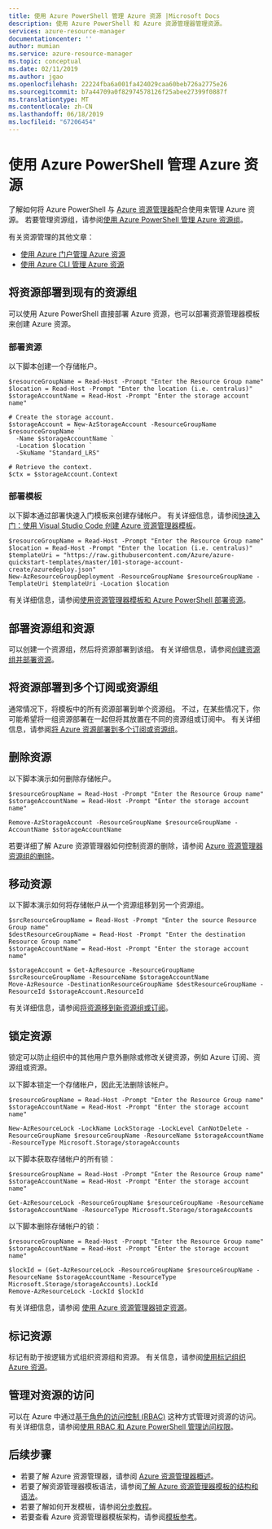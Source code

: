 ```yaml
---
title: 使用 Azure PowerShell 管理 Azure 资源 |Microsoft Docs
description: 使用 Azure PowerShell 和 Azure 资源管理器管理资源。
services: azure-resource-manager
documentationcenter: ''
author: mumian
ms.service: azure-resource-manager
ms.topic: conceptual
ms.date: 02/11/2019
ms.author: jgao
ms.openlocfilehash: 22224fba6a001fa424029caa60beb726a2775e26
ms.sourcegitcommit: b7a44709a0f82974578126f25abee27399f0887f
ms.translationtype: MT
ms.contentlocale: zh-CN
ms.lasthandoff: 06/18/2019
ms.locfileid: "67206454"
---
```

# <a name="manage-azure-resources-by-using-azure-powershell"></a>使用 Azure PowerShell 管理 Azure 资源

了解如何将 Azure PowerShell 与 [Azure 资源管理器](resource-group-overview.md)配合使用来管理 Azure 资源。 若要管理资源组，请参阅[使用 Azure PowerShell 管理 Azure 资源组](./manage-resource-groups-powershell.md)。

有关资源管理的其他文章：

- [使用 Azure 门户管理 Azure 资源](./manage-resources-portal.md)
- [使用 Azure CLI 管理 Azure 资源](./manage-resources-cli.md)

## <a name="deploy-resources-to-an-existing-resource-group"></a>将资源部署到现有的资源组

可以使用 Azure PowerShell 直接部署 Azure 资源，也可以部署资源管理器模板来创建 Azure 资源。

### <a name="deploy-a-resource"></a>部署资源

以下脚本创建一个存储帐户。

```azurepowershell-interactive
$resourceGroupName = Read-Host -Prompt "Enter the Resource Group name"
$location = Read-Host -Prompt "Enter the location (i.e. centralus)"
$storageAccountName = Read-Host -Prompt "Enter the storage account name"

# Create the storage account.
$storageAccount = New-AzStorageAccount -ResourceGroupName $resourceGroupName `
  -Name $storageAccountName `
  -Location $location `
  -SkuName "Standard_LRS"

# Retrieve the context.
$ctx = $storageAccount.Context
```

### <a name="deploy-a-template"></a>部署模板

以下脚本通过部署快速入门模板来创建存储帐户。 有关详细信息，请参阅[快速入门：使用 Visual Studio Code 创建 Azure 资源管理器模板](./resource-manager-quickstart-create-templates-use-visual-studio-code.md?tabs=PowerShell)。

```azurepowershell-interactive
$resourceGroupName = Read-Host -Prompt "Enter the Resource Group name"
$location = Read-Host -Prompt "Enter the location (i.e. centralus)"
$templateUri = "https://raw.githubusercontent.com/Azure/azure-quickstart-templates/master/101-storage-account-create/azuredeploy.json"
New-AzResourceGroupDeployment -ResourceGroupName $resourceGroupName -TemplateUri $templateUri -Location $location
```

有关详细信息，请参阅[使用资源管理器模板和 Azure PowerShell 部署资源](./resource-group-template-deploy.md)。

## <a name="deploy-a-resource-group-and-resources"></a>部署资源组和资源

可以创建一个资源组，然后将资源部署到该组。 有关详细信息，请参阅[创建资源组并部署资源](./deploy-to-subscription.md#create-resource-group-and-deploy-resources)。

## <a name="deploy-resources-to-multiple-subscriptions-or-resource-groups"></a>将资源部署到多个订阅或资源组

通常情况下，将模板中的所有资源部署到单个资源组。 不过，在某些情况下，你可能希望将一组资源部署在一起但将其放置在不同的资源组或订阅中。 有关详细信息，请参阅[将 Azure 资源部署到多个订阅或资源组](./resource-manager-cross-resource-group-deployment.md)。

## <a name="delete-resources"></a>删除资源

以下脚本演示如何删除存储帐户。

```azurepowershell-interactive
$resourceGroupName = Read-Host -Prompt "Enter the Resource Group name"
$storageAccountName = Read-Host -Prompt "Enter the storage account name"

Remove-AzStorageAccount -ResourceGroupName $resourceGroupName -AccountName $storageAccountName
```

若要详细了解 Azure 资源管理器如何控制资源的删除，请参阅 [Azure 资源管理器资源组的删除](./resource-group-delete.md)。

## <a name="move-resources"></a>移动资源

以下脚本演示如何将存储帐户从一个资源组移到另一个资源组。

```azurepowershell-interactive
$srcResourceGroupName = Read-Host -Prompt "Enter the source Resource Group name"
$destResourceGroupName = Read-Host -Prompt "Enter the destination Resource Group name"
$storageAccountName = Read-Host -Prompt "Enter the storage account name"

$storageAccount = Get-AzResource -ResourceGroupName $srcResourceGroupName -ResourceName $storageAccountName
Move-AzResource -DestinationResourceGroupName $destResourceGroupName -ResourceId $storageAccount.ResourceId
```

有关详细信息，请参阅[将资源移到新资源组或订阅](resource-group-move-resources.md)。

## <a name="lock-resources"></a>锁定资源

锁定可以防止组织中的其他用户意外删除或修改关键资源，例如 Azure 订阅、资源组或资源。 

以下脚本锁定一个存储帐户，因此无法删除该帐户。

```azurepowershell-interactive
$resourceGroupName = Read-Host -Prompt "Enter the Resource Group name"
$storageAccountName = Read-Host -Prompt "Enter the storage account name"

New-AzResourceLock -LockName LockStorage -LockLevel CanNotDelete -ResourceGroupName $resourceGroupName -ResourceName $storageAccountName -ResourceType Microsoft.Storage/storageAccounts 
```

以下脚本获取存储帐户的所有锁：

```azurepowershell-interactive
$resourceGroupName = Read-Host -Prompt "Enter the Resource Group name"
$storageAccountName = Read-Host -Prompt "Enter the storage account name"

Get-AzResourceLock -ResourceGroupName $resourceGroupName -ResourceName $storageAccountName -ResourceType Microsoft.Storage/storageAccounts
```

以下脚本删除存储帐户的锁：

```azurepowershell-interactive
$resourceGroupName = Read-Host -Prompt "Enter the Resource Group name"
$storageAccountName = Read-Host -Prompt "Enter the storage account name"

$lockId = (Get-AzResourceLock -ResourceGroupName $resourceGroupName -ResourceName $storageAccountName -ResourceType Microsoft.Storage/storageAccounts).LockId
Remove-AzResourceLock -LockId $lockId
```

有关详细信息，请参阅 [使用 Azure 资源管理器锁定资源](resource-group-lock-resources.md)。

## <a name="tag-resources"></a>标记资源

标记有助于按逻辑方式组织资源组和资源。 有关信息，请参阅[使用标记组织 Azure 资源](./resource-group-using-tags.md#powershell)。

## <a name="manage-access-to-resources"></a>管理对资源的访问

可以在 Azure 中通过[基于角色的访问控制 (RBAC)](../role-based-access-control/overview.md) 这种方式管理对资源的访问。 有关详细信息，请参阅[使用 RBAC 和 Azure PowerShell 管理访问权限](../role-based-access-control/role-assignments-powershell.md)。

## <a name="next-steps"></a>后续步骤

- 若要了解 Azure 资源管理器，请参阅 [Azure 资源管理器概述](./resource-group-overview.md)。
- 若要了解资源管理器模板语法，请参阅[了解 Azure 资源管理器模板的结构和语法](./resource-group-authoring-templates.md)。
- 若要了解如何开发模板，请参阅[分步教程](/azure/azure-resource-manager/)。
- 若要查看 Azure 资源管理器模板架构，请参阅[模板参考](/azure/templates/)。
